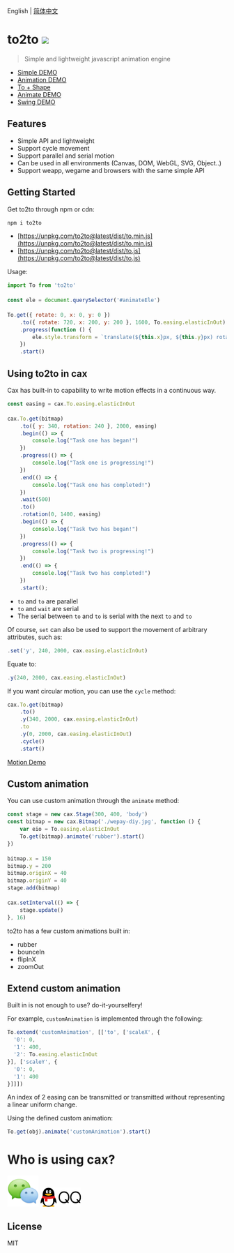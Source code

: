 English | [简体中文](./README.md) 

# to2to [![](https://img.shields.io/npm/v/to2to.svg)](https://www.npmjs.com/package/to2to) 

> Simple and lightweight javascript animation engine

* [Simple DEMO](http://dntzhang.github.io/cax/packages/to/examples/simple/) 
* [Animation DEMO](https://dntzhang.github.io/cax/packages/to/examples/to/) 
* [To + Shape](https://dntzhang.github.io/cax/packages/cax/examples/to-shape/) 
* [Animate DEMO](https://dntzhang.github.io/cax/packages/cax/examples/to-animate/) 
* [Swing DEMO](https://dntzhang.github.io/cax/packages/to/examples/swing/) 

## Features

* Simple API and lightweight 
* Support cycle movement
* Support parallel and serial motion
* Can be used in all environments (Canvas, DOM, WebGL, SVG, Object..)
* Support weapp, wegame and browsers with the same simple API

## Getting Started

Get to2to through npm or cdn:

``` bash
npm i to2to
```

* [https://unpkg.com/to2to@latest/dist/to.min.js](https://unpkg.com/to2to@latest/dist/to.min.js)
* [https://unpkg.com/to2to@latest/dist/to.js](https://unpkg.com/to2to@latest/dist/to.js)

Usage:

``` js
import To from 'to2to'

const ele = document.querySelector('#animateEle')

To.get({ rotate: 0, x: 0, y: 0 })
    .to({ rotate: 720, x: 200, y: 200 }, 1600, To.easing.elasticInOut)
    .progress(function () {
        ele.style.transform = `translate(${this.x}px, ${this.y}px) rotate(${this.rotate}deg)`
    })
    .start()
```

## Using to2to in cax

Cax has built-in to capability to write motion effects in a continuous way.

``` js
const easing = cax.To.easing.elasticInOut

cax.To.get(bitmap)
    .to({ y: 340, rotation: 240 }, 2000, easing)
    .begin(() => {
        console.log("Task one has began!")
    })
    .progress(() => {
        console.log("Task one is progressing!")
    })
    .end(() => {
        console.log("Task one has completed!")
    })
    .wait(500)
    .to()
    .rotation(0, 1400, easing)
    .begin(() => {
        console.log("Task two has began!")
    })
    .progress(() => {
        console.log("Task two is progressing!")
    })
    .end(() => {
        console.log("Task two has completed!")
    })
    .start();
```

* `to` and `to` are parallel
* `to` and `wait` are serial 
* The serial between `to` and `to` is serial with the next `to` and `to`

Of course, `set` can also be used to support the movement of arbitrary attributes, such as:

``` js
.set('y', 240, 2000, cax.easing.elasticInOut)
``` 

Equate to:

``` js
.y(240, 2000, cax.easing.elasticInOut)
```

If you want circular motion, you can use the `cycle` method:

``` js
cax.To.get(bitmap)
    .to()
    .y(340, 2000, cax.easing.elasticInOut)
    .to
    .y(0, 2000, cax.easing.elasticInOut)
    .cycle()
    .start()
```

[Motion Demo](http://dntzhang.github.io/cax/packages/cax/examples/to/)


## Custom animation

You can use custom animation through the `animate` method:

``` js
const stage = new cax.Stage(300, 400, 'body')
const bitmap = new cax.Bitmap('./wepay-diy.jpg', function () {
    var eio = To.easing.elasticInOut
    To.get(bitmap).animate('rubber').start()
})

bitmap.x = 150
bitmap.y = 200
bitmap.originX = 40
bitmap.originY = 40
stage.add(bitmap)

cax.setInterval(() => {
    stage.update()
}, 16)
``` 

to2to has a few custom animations built in:

* rubber
* bounceIn
* flipInX
* zoomOut

## Extend custom animation

Built in is not enough to use? do-it-yourselfery!

For example, `customAnimation` is implemented through the following:

``` js
To.extend('customAnimation', [['to', ['scaleX', {
  '0': 0,
  '1': 400,
  '2': To.easing.elasticInOut
}], ['scaleY', {
  '0': 0,
  '1': 400
}]]])  
```

An index of 2 easing can be transmitted or transmitted without representing a linear uniform change.

Using the defined custom animation:

```js
To.get(obj).animate('customAnimation').start()
```

# Who is using cax?

![Tencent Wechat](../../asset/wx.png)  ![Tencent QQ](../../asset/qq.png)

## License

MIT
